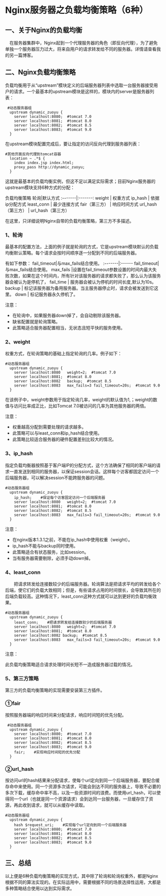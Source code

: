 # Nginx服务器之负载均衡策略（6种）
## 一、关于Nginx的负载均衡
　在服务器集群中，Nginx起到一个代理服务器的角色（即反向代理），为了避免单独一个服务器压力过大，将来自用户的请求转发给不同的服务器。详情请查看我的另一篇博客。

## 二、Nginx负载均衡策略
负载均衡用于从“upstream”模块定义的后端服务器列表中选取一台服务器接受用户的请求。一个最基本的upstream模块是这样的，模块内的server是服务器列表：

```
 #动态服务器组
  upstream dynamic_zuoyu {
    server localhost:8080;  #tomcat 7.0
    server localhost:8081;  #tomcat 8.0
    server localhost:8082;  #tomcat 8.5
    server localhost:8083;  #tomcat 9.0
  }
```

在upstream模块配置完成后，要让指定的访问反向代理到服务器列表：
```
#其他页面反向代理到tomcat容器
  location ~ .*$ {
    index index.jsp index.html;
    proxy_pass http://dynamic_zuoyu;
  }
```

这就是最基本的负载均衡实例，但这不足以满足实际需求；目前Nginx服务器的upstream模块支持6种方式的分配：

负载均衡策略
轮询|默认方式
:-------|:-------:
weight  | 权重方式
ip_hash	| 依据ip分配方式
least_conn	| 最少连接方式
fair（第三方）	| 响应时间方式
url_hash（第三方）	| url_hash（第三方）

在这里，只详细说明Nginx自带的负载均衡策略，第三方不多描述。

### 1、轮询
最基本的配置方法，上面的例子就是轮询的方式，它是upstream模块默认的负载均衡默认策略。每个请求会按时间顺序逐一分配到不同的后端服务器。

有如下参数：
fail_timeout|与max_fails结合使用。
:-------|:------
fail_timeout|与max_fails结合使用。
max_fails	|设置在fail_timeout参数设置的时间内最大失败次数，如果在这个时间内，所有针对该服务器的请求都失败了，那么认为该服务器会被认为是停机了，
fail_time |	服务器会被认为停机的时间长度,默认为10s。
backup |	标记该服务器为备用服务器。当主服务器停止时，请求会被发送到它这里。
down |	标记服务器永久停机了。

注意：
* 在轮询中，如果服务器down掉了，会自动剔除该服务器。
* 缺省配置就是轮询策略。
* 此策略适合服务器配置相当，无状态且短平快的服务使用。

### 2、weight

权重方式，在轮询策略的基础上指定轮询的几率。例子如下：

```
#动态服务器组
  upstream dynamic_zuoyu {
    server localhost:8080   weight=2;  #tomcat 7.0
    server localhost:8081;  #tomcat 8.0
    server localhost:8082   backup;  #tomcat 8.5
    server localhost:8083   max_fails=3 fail_timeout=20s;  #tomcat 9.0
  }
```
在该例子中，weight参数用于指定轮询几率，weight的默认值为1,；weight的数值与访问比率成正比，比如Tomcat 7.0被访问的几率为其他服务器的两倍。

注意：

* 权重越高分配到需要处理的请求越多。
* 此策略可以与least_conn和ip_hash结合使用。
* 此策略比较适合服务器的硬件配置差别比较大的情况。

### 3、ip_hash
指定负载均衡器按照基于客户端IP的分配方式，这个方法确保了相同的客户端的请求一直发送到相同的服务器，以保证session会话。这样每个访客都固定访问一个后端服务器，可以解决session不能跨服务器的问题。

```
#动态服务器组
  upstream dynamic_zuoyu {
    ip_hash;    #保证每个访客固定访问一个后端服务器
    server localhost:8080   weight=2;  #tomcat 7.0
    server localhost:8081;  #tomcat 8.0
    server localhost:8082;  #tomcat 8.5
    server localhost:8083   max_fails=3 fail_timeout=20s;  #tomcat 9.0
  }
```
注意：

* 在nginx版本1.3.1之前，不能在ip_hash中使用权重（weight）。
* ip_hash不能与backup同时使用。
* 此策略适合有状态服务，比如session。
* 当有服务器需要剔除，必须手动down掉。


### 4、least_conn
　　把请求转发给连接数较少的后端服务器。轮询算法是把请求平均的转发给各个后端，使它们的负载大致相同；但是，有些请求占用的时间很长，会导致其所在的后端负载较高。这种情况下，least_conn这种方式就可以达到更好的负载均衡效果。
```
#动态服务器组
  upstream dynamic_zuoyu {
    least_conn;    #把请求转发给连接数较少的后端服务器
    server localhost:8080   weight=2;  #tomcat 7.0
    server localhost:8081;  #tomcat 8.0
    server localhost:8082 backup;  #tomcat 8.5
    server localhost:8083   max_fails=3 fail_timeout=20s;  #tomcat 9.0
  }
```
注意：

此负载均衡策略适合请求处理时间长短不一造成服务器过载的情况。


### 5、第三方策略

第三方的负载均衡策略的实现需要安装第三方插件。

### ①fair

按照服务器端的响应时间来分配请求，响应时间短的优先分配。

```
 #动态服务器组
  upstream dynamic_zuoyu {
    server localhost:8080;  #tomcat 7.0
    server localhost:8081;  #tomcat 8.0
    server localhost:8082;  #tomcat 8.5
    server localhost:8083;  #tomcat 9.0
    fair;    #实现响应时间短的优先分配
  }
```
### ②url_hash

按访问url的hash结果来分配请求，使每个url定向到同一个后端服务器，要配合缓存命中来使用。同一个资源多次请求，可能会到达不同的服务器上，导致不必要的多次下载，缓存命中率不高，以及一些资源时间的浪费。而使用url_hash，可以使得同一个url（也就是同一个资源请求）会到达同一台服务器，一旦缓存住了资源，再此收到请求，就可以从缓存中读取。　

```
#动态服务器组
  upstream dynamic_zuoyu {
    hash $request_uri;    #实现每个url定向到同一个后端服务器
    server localhost:8080;  #tomcat 7.0
    server localhost:8081;  #tomcat 8.0
    server localhost:8082;  #tomcat 8.5
    server localhost:8083;  #tomcat 9.0
  }
```

## 三、总结
以上便是6种负载均衡策略的实现方式，其中除了轮询和轮询权重外，都是Nginx根据不同的算法实现的。在实际运用中，需要根据不同的场景选择性运用，大都是多种策略结合使用以达到实际需求。